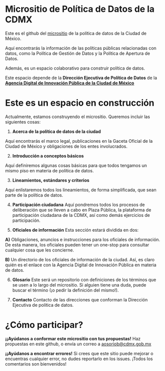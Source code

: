 # Micrositio de Política de Datos de la CDMX

Este es el github del [micrositio](https://gobcdmx.github.io/politicadedatos/) de la política de datos de la Ciudad de México. 

Aquí encontrarás la información de las políticas públicas relacionadas con datos, como la Política de Gestión de Datos y la Política de Apertura de Datos. 

Además, es un espacio colaborativo para construir política de datos. 

Este espacio depende de la **Dirección Ejecutiva de Política de Datos** de la [**Agencia Digital de Innovación Pública de la Ciudad de México**](https://adip.cdmx.gob.mx/) 

# Este es un espacio en construcción
Actualmente, estamos construyendo el micrositio. Queremos incluir las siguientes cosas: 

1) **Acerca de la política de datos de la ciudad**

Aquí encontrarás el marco legal, publicaciones en la Gaceta Oficial de la Ciudad de México y obligaciones de los entes involucrados. 

2) **Introducción a conceptos básicos**

Aquí definiremos algunas cosas básicas para que todos tengamos un mismo piso en materia de política de datos. 

3) **Lineamientos, estándares y criterios**

Aquí enlistaremos todos los lineamientos, de forma simplificada, que sean parte de la política de datos. 

4) **Participación ciudadana**
Aquí pondremos todos los procesos de deliberación que se lleven a cabo en Plaza Pública, la plataforma de participación ciudadana de la CDMX, así como demás ejercicios de participación. 

5) **Oficiales de información**
Esta sección estará dividida en dos:

**A)** Obligaciones, anuncios e instrucciones para los oficiales de información. De esta manera, los oficiales pueden tener un one-stop para consultar cualquier cosa que les concierne. 

**B)** Un directorio de los oficiales de información de la ciudad. Así, es claro quién es el enlace con la Agencia Digital de Innovación Pública en materia de datos. 

6) **Glosario**
Este será un repositorio con definiciones de los términos que se usen a lo largo del micrositio. Si alguien tiene una duda, puede buscar el término (¡o pedir la definición del mismo!). 

7) **Contacto** 
Contacto de las direcciones que conforman la Dirección Ejecutiva de política de datos. 

# ¿Cómo participar? 

**¡¡Ayúdanos a conformar este micrositio con tus propuestas!**
Haz propuestas en este github, o envía un correo a aosoriob@cdmx.gob.mx

**¡¡Ayúdanos a encontrar errores!**
Si crees que este sitio puede mejorar o encuentras cualquier error, no dudes reportarlo en los issues. ¡Todos los comentarios son bienvenidos!


